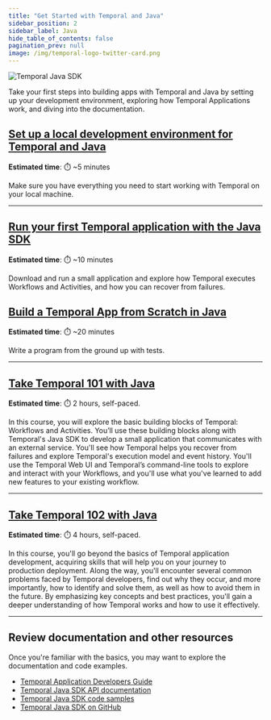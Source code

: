```yaml
---
title: "Get Started with Temporal and Java"
sidebar_position: 2
sidebar_label: Java
hide_table_of_contents: false
pagination_prev: null
image: /img/temporal-logo-twitter-card.png
---
```


<img className="banner" src="/img/sdk_banners/banner_java.png" alt="Temporal Java SDK" />

Take your first steps into building apps with Temporal and Java by setting up your development environment, exploring how Temporal Applications work, and diving into the documentation.

## [Set up a local development environment for Temporal and Java](dev_environment/index.md)

**Estimated time**: ⏱️ ~5 minutes

Make sure you have everything you need to start working with Temporal on your local machine.

----

## [Run your first Temporal application with the Java SDK](first_program_in_java/index.md)

**Estimated time**: ⏱️ ~10 minutes

Download and run a small application and explore how Temporal executes Workflows and Activities, and how you can recover from failures.

## [Build a Temporal App from Scratch in Java](hello_world_in_java/index.md)

**Estimated time**: ⏱️ ~20 minutes

Write a program from the ground up with tests.

----

## [Take Temporal 101 with Java](/courses/temporal_101/java.md)

**Estimated time**: ⏱️ 2 hours, self-paced.

In this course, you will explore the basic building blocks of Temporal: Workflows and Activities. You’ll use these building blocks along with Temporal's Java SDK to develop a small application that communicates with an external service. You'll see how Temporal helps you recover from failures and explore Temporal's execution model and event history. You'll use the Temporal Web UI and Temporal’s command-line tools to explore and interact with your Workflows, and you'll use what you've learned to add new features to your existing workflow.

----

## [Take Temporal 102 with Java](/courses/temporal_102/java.md)

**Estimated time**: ⏱️ 4 hours, self-paced.

In this course, you'll go beyond the basics of Temporal application development, acquiring skills that will help you on your journey to production deployment. Along the way, you'll encounter several common problems faced by Temporal developers, find out why they occur, and more importantly, how to identify and solve them, as well as how to avoid them in the future. By emphasizing key concepts and best practices, you'll gain a deeper understanding of how Temporal works and how to use it effectively.

----

## Review documentation and other resources

Once you're familiar with the basics, you may want to explore the documentation and code examples.

* [Temporal Application Developers Guide](https://docs.temporal.io/dev-guide/java)
* [Temporal Java SDK API documentation](https://www.javadoc.io/doc/io.temporal/temporal-sdk/latest/index.html)
* [Temporal Java SDK code samples](https://github.com/temporalio/samples-java)
* [Temporal Java SDK on GitHub](https://github.com/temporalio/sdk-java)

